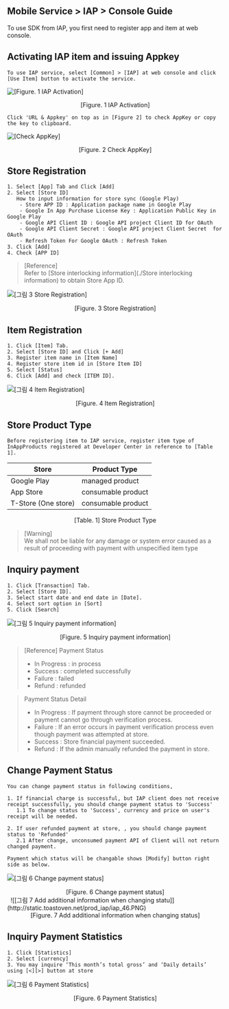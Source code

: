 ## Mobile Service > IAP > Console Guide

To use SDK from IAP, you first need to register app and item at web console. 

## Activating IAP item and issuing Appkey

```
To use IAP service, select [Common] > [IAP] at web console and click [Use Item] button to activate the service.
```

![[Figure. 1 IAP Activation]](http://static.toastoven.net/prod_iap/iap_n_30.png)
<center>[Figure. 1 IAP Activation]</center>

```
Click 'URL & Appkey' on top as in [Figure 2] to check AppKey or copy the key to clipboard.
```

![[Check AppKey]](http://static.toastoven.net/prod_iap/iap_n_31.png)
<center>[Figure. 2 Check AppKey]</center>

## Store Registration

```
1. Select [App] Tab and Click [Add]
2. Select [Store ID]   
   How to input information for store sync (Google Play) 
    - Store APP ID : Application package name in Google Play
    - Google In App Purchase License Key : Application Public Key in Google Play 
    - Google API Client ID : Google API project Client ID for OAuth  
    - Google API Client Secret : Google API project Client Secret  for OAuth
    - Refresh Token For Google OAuth : Refresh Token   
3. Click [Add]  
4. Check [APP ID]
```

> [Reference]  
> Refer to [Store interlocking information](./Store interlocking information) to obtain Store App ID.

![[그림 3 Store Registration]](http://static.toastoven.net/prod_iap/iap_n_32.png)
<center>[Figure. 3 Store Registration]</center>

## Item Registration

```
1. Click [Item] Tab.  
2. Select [Store ID] and Click [+ Add]   
3. Register item name in [Item Name]  
4. Register store item id in [Store Item ID]  
5. Select [Status]  
6. Click [Add] and check [ITEM ID].  
```

![[그림 4 Item Registration]](http://static.toastoven.net/prod_iap/iap_n_33.png)
<center>[Figure. 4 Item Registration]</center>

## Store Product Type

```
Before registering item to IAP service, register item type of InAppProducts registered at Developer Center in reference to [Table 1].
```

|Store|	Product Type|
|---|---|
|Google Play|	managed product|
|App Store|	consumable product|
|T-Store (One store)|	consumable product|

<center>[Table. 1] Store Product Type</center>

> [Warning]  
> We shall not be liable for any damage or system error caused as a result of proceeding with payment with unspecified item type

## Inquiry payment

```
1. Click [Transaction] Tab.
2. Select [Store ID].
3. Select start date and end date in [Date].
4. Select sort option in [Sort]
5. Click [Search]  
```

![[그림 5 Inquiry payment information]](http://static.toastoven.net/prod_iap/iap_n_44.png)
<center>[Figure. 5 Inquiry payment information]</center>

> [Reference]
> Payment Status   
>  - In Progress : in process   
>  - Success : completed successfully   
>  - Failure : failed  
>  - Refund : refunded

> Payment Status Detail 
>  - In Progress : If payment through store cannot be proceeded or payment cannot go through verification process.   
>  - Failure : If an error occurs in payment verification process even though payment was attempted at store.   
>  - Success : Store financial payment succeeded.
>  - Refund : If the admin manually refunded the payment in store. 


## Change Payment Status
```
You can change payment status in following conditions, 

1. If financial charge is successful, but IAP client does not receive receipt successfully, you should change payment status to 'Success'
   1.1 To change status to 'Success', currency and price on user's receipt will be needed.  

2. If user refunded payment at store, , you should change payment status to 'Refunded'
   2.1 After change, unconsumed payment API of Client will not return changed payment.

Payment which status will be changable shows [Modify] button right side as below. 

```
![[그림 6 Change payment status]](http://static.toastoven.net/prod_iap/iap_45.png)
<center>[Figure. 6 Change payment status]</center>
 
![[그림 7 Add additional information when changing statu]](http://static.toastoven.net/prod_iap/iap_46.PNG)
<center>[Figure. 7 Add additional information when changing status]</center>




## Inquiry Payment Statistics

```
1. Click [Statistics]  
2. Select [currency]  
3. You may inquire ‘This month’s total gross’ and ‘Daily details’ using [<][>] button at store  
```

![[그림 6 Payment Statistics]](http://static.toastoven.net/prod_iap/iap_n_35.png)
<center>[Figure. 6 Payment Statistics]</center>

